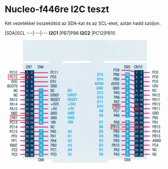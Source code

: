 # Nucleo-f446re I2C teszt

Két vezetékkel összekötöd az SDA-kat és az SCL-eket, aztán hadd szóljon.

   |SDA|SCL
---|---|---
**I2C1** |PB7|PB6
**I2C2** |PC12|PB10

![Pinout](pinout.jpg)
